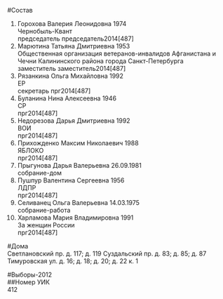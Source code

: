 #Состав  
1. Горохова Валерия Леонидовна 1974  
    Чернобыль-Квант  
    председатель председатель2014[487]  
2. Марютина Татьяна Дмитриевна 1953  
    Общественная организация ветеранов-инвалидов Афганистана и Чечни Калининского района города Санкт-Петербурга  
    заместитель заместитель2014[487]  
3. Рязанкина Ольга Михайловна 1992  
    ЕР  
    секретарь прг2014[487]  
4. Буланина Нина Алексеевна 1946  
    СР  
    прг2014[487]  
5. Недорезова Дарья Дмитриевна 1992  
    ВОИ  
    прг2014[487]  
6. Прихожденко Максим Николаевич 1988  
    ЯБЛОКО  
    прг2014[487]  
7. Прыгунова Дарья Валерьевна 26.09.1981  
    собрание-дом  
8. Пушпур Валентина Сергеевна 1956  
    ЛДПР  
    прг2014[487]  
9. Селиванец Ольга Валерьевна 14.03.1975  
    собрание-работа  
10. Харламова Мария Владимировна 1991  
    За женщин России  
    прг2014[487]  
  
#Дома  
Светлановский пр. д. 117; д. 119 Суздальский пр. д. 83; д. 85; д. 87 Тимуровская ул. д. 16; д. 18; д. 20; д. 22 к. 1  
  
#Выборы-2012  
##Номер УИК  
412  

